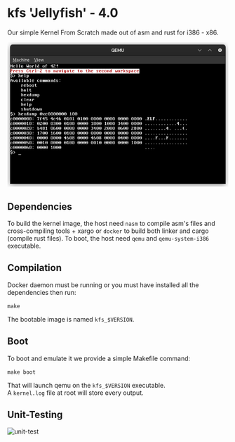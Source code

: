 # kfs 'Jellyfish' - 4.0

Our simple Kernel From Scratch made out of asm and rust for i386 - x86.  

![example](img/example.png)

## Dependencies
To build the kernel image, the host need `nasm` to compile asm's files and cross-compiling tools + xargo or `docker` to build both linker and cargo (compile rust files).
To boot, the host need `qemu` and `qemu-system-i386` executable.

## Compilation
Docker daemon must be running or you must have installed all the dependencies then run:
```
make
```
The bootable image is named `kfs_$VERSION`.

## Boot
To boot and emulate it we provide a simple Makefile command:
```
make boot
```
That will launch qemu on the `kfs_$VERSION` executable.  
A `kernel.log` file at root will store every output.

## Unit-Testing

![unit-test](https://raw.githubusercontent.com/harthann/kfs/main/img/unit-test.png)

